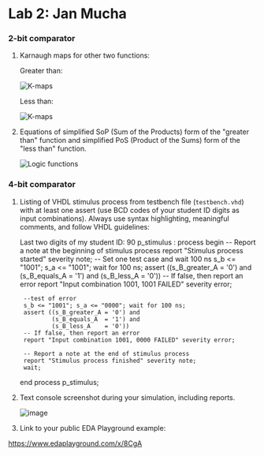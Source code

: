 # Lab 2: Jan Mucha
 
### 2-bit comparator

1. Karnaugh maps for other two functions:

   Greater than:

   ![K-maps](images/kmap_empty.png)

   Less than:

   ![K-maps](images/kmap_empty.png)

2. Equations of simplified SoP (Sum of the Products) form of the "greater than" function and simplified PoS (Product of the Sums) form of the "less than" function.

   ![Logic functions](images/comparator_min.png)

### 4-bit comparator

1. Listing of VHDL stimulus process from testbench file (`testbench.vhd`) with at least one assert (use BCD codes of your student ID digits as input combinations). Always use syntax highlighting, meaningful comments, and follow VHDL guidelines:

   Last two digits of my student ID: 90
p_stimulus : process
    begin
    	-- Report a note at the beginning of stimulus process
        report "Stimulus process started" severity note;
        -- Set one test case and wait 100 ns
        s_b <= "1001"; s_a <= "1001"; wait for 100 ns;
        assert ((s_B_greater_A = '0') and
                (s_B_equals_A  = '1') and
                (s_B_less_A    = '0'))
        -- If false, then report an error
        report "Input combination 1001, 1001 FAILED" severity error;
        
        --test of error
        s_b <= "1001"; s_a <= "0000"; wait for 100 ns;
        assert ((s_B_greater_A = '0') and
                (s_B_equals_A  = '1') and
                (s_B_less_A    = '0'))
        -- If false, then report an error
        report "Input combination 1001, 0000 FAILED" severity error;

        -- Report a note at the end of stimulus process
        report "Stimulus process finished" severity note;
        wait;
    end process p_stimulus;

2. Text console screenshot during your simulation, including reports.

   ![image](https://user-images.githubusercontent.com/99410528/155530370-f130a5a7-6069-4bbb-ac73-5c15055bccca.png)

3. Link to your public EDA Playground example:

  https://www.edaplayground.com/x/8CgA
